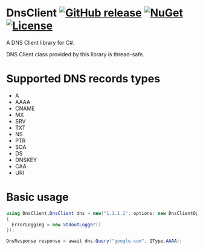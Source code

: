 # DnsClient [![GitHub release](https://flat.badgen.net/github/release/zabszk/DnsClient)](https://github.com/zabszk/DnsClient/releases/) [![NuGet](https://flat.badgen.net/nuget/v/zabszk.DnsClient/latest)](https://www.nuget.org/packages/zabszk.DnsClient/) [![License](https://flat.badgen.net/github/license/zabszk/DnsClient)](https://github.com/zabszk/DnsClient/blob/master/LICENSE)
A DNS Client library for C#.

DNS Client class provided by this library is thread-safe.

# Supported DNS records types
 * A
 * AAAA
 * CNAME
 * MX
 * SRV
 * TXT
 * NS
 * PTR
 * SOA
 * DS
 * DNSKEY
 * CAA
 * URI

# Basic usage
```cs
using DnsClient.DnsClient dns = new("1.1.1.1", options: new DnsClientOptions
{
  ErrorLogging = new StdoutLogger()
});

DnsResponse response = await dns.Query("google.com", QType.AAAA);
```
